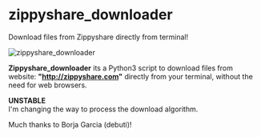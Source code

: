 # zippyshare_downloader
Download files from Zippyshare directly from terminal!

![zippyshare_downloader](https://raw.githubusercontent.com/victor-oliveira1/zippyshare_downloader/master/Zippyshare%20Downloader.png)

**Zippyshare_downloader** its a Python3 script to download files from website: **"http://zippyshare.com"** directly from your terminal, without the need for web browsers.

**UNSTABLE**  
I'm changing the way to process the download algorithm.  

Much thanks to Borja Garcia (debuti)!
